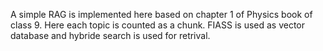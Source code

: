 A simple RAG is implemented here based on chapter 1 of Physics book of class 9. Here each topic is counted as a chunk. FIASS is used as vector database and hybride search is used for retrival.
